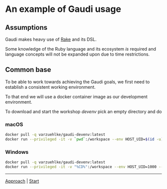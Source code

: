 # An example of Gaudi usage

## Assumptions

Gaudi makes heavy use of [Rake](https://github.com/ruby/rake) and its DSL.

Some knowledge of the Ruby language and its ecosystem _is_ required and language concepts will not be expanded upon due to time restrictions.

## Common base

To be able to work towards achieving the Gaudi goals, we first need to establish a consistent working environment.

To that end we will use a docker container image as our development environment.

To download and start the workshop _devenv_ pick an empty directory and do

### macOS

```sh
docker pull -q varzuehlke/gaudi-devenv:latest
docker run --privileged -it -v `pwd`:/workspace --env HOST_UID=$(id -u) --env HOST_GID=$(id -g) varzuehlke/gaudi-devenv:latest
```

### Windows

```sh
docker pull -q varzuehlke/gaudi-devenv:latest
docker run --privileged -it -v "%CD%":/workspace --env HOST_UID=1000 --env HOST_GID=1000 varzuehlke/gaudi-devenv:latest
```

----
[Approach](Approach.md) | [Start](Start.md)
